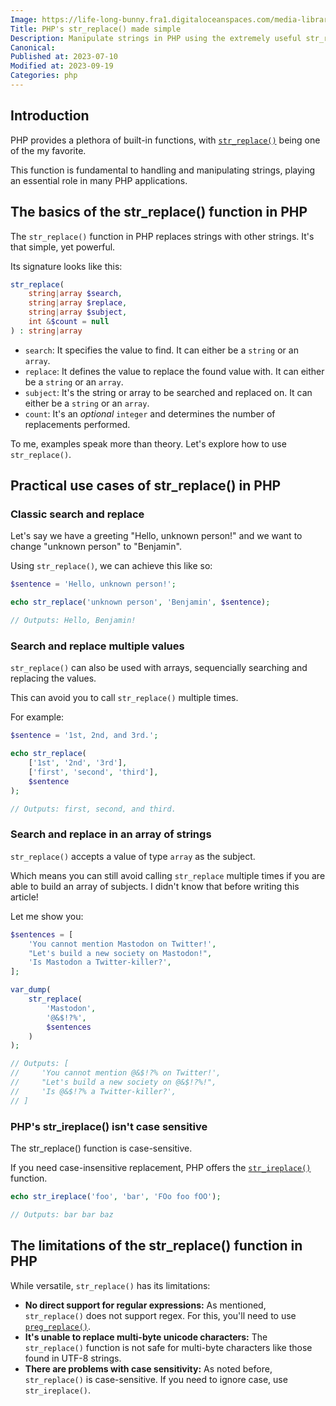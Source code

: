 ```yaml
---
Image: https://life-long-bunny.fra1.digitaloceanspaces.com/media-library/production/44/pizza-driven-development_k09obn.png
Title: PHP's str_replace() made simple
Description: Manipulate strings in PHP using the extremely useful str_replace() function.
Canonical: 
Published at: 2023-07-10
Modified at: 2023-09-19
Categories: php
---
```


## Introduction

PHP provides a plethora of built-in functions, with [`str_replace()`](https://www.php.net/str_replace) being one of the my favorite.

This function is fundamental to handling and manipulating strings, playing an essential role in many PHP applications.

## The basics of the str_replace() function in PHP

The `str_replace()` function in PHP replaces strings with other strings. It's that simple, yet powerful.

Its signature looks like this:

```php
str_replace(
    string|array $search,
    string|array $replace, 
    string|array $subject, 
    int &$count = null
) : string|array
```

- `search`: It specifies the value to find. It can either be a `string` or an `array`.
- `replace`: It defines the value to replace the found value with. It can either be a `string` or an `array`.
- `subject`: It's the string or array to be searched and replaced on. It can either be a `string` or an `array`.
- `count`: It's an *optional* `integer` and determines the number of replacements performed.

To me, examples speak more than theory. Let's explore how to use `str_replace()`.

## Practical use cases of str_replace() in PHP

### Classic search and replace

Let's say we have a greeting "Hello, unknown person!" and we want to change "unknown person" to "Benjamin".

Using `str_replace()`, we can achieve this like so:

```php
$sentence = 'Hello, unknown person!';

echo str_replace('unknown person', 'Benjamin', $sentence);

// Outputs: Hello, Benjamin!
```

### Search and replace multiple values

`str_replace()` can also be used with arrays, sequencially searching and replacing the values.

This can avoid you to call `str_replace()` multiple times.

For example:

```php
$sentence = '1st, 2nd, and 3rd.';

echo str_replace(
    ['1st', '2nd', '3rd'], 
    ['first', 'second', 'third'], 
    $sentence
);

// Outputs: first, second, and third.
```

### Search and replace in an array of strings

`str_replace()` accepts a value of type `array` as the subject.

Which means you can still avoid calling `str_replace` multiple times if you are able to build an array of subjects. I didn't know that before writing this article!

Let me show you:

```php
$sentences = [
    'You cannot mention Mastodon on Twitter!',
    "Let's build a new society on Mastodon!",
    'Is Mastodon a Twitter-killer?',
];

var_dump(
    str_replace(
        'Mastodon', 
        '@&$!?%', 
        $sentences
    )
);

// Outputs: [
//     'You cannot mention @&$!?% on Twitter!',
//     "Let's build a new society on @&$!?%!",
//     'Is @&$!?% a Twitter-killer?',
// ]
```

### PHP's str_ireplace() isn't case sensitive

The str_replace() function is case-sensitive.

If you need case-insensitive replacement, PHP offers the [`str_ireplace()`](https://php.net/str_ireplace) function.

```php
echo str_ireplace('foo', 'bar', 'FOo foo fOO');

// Outputs: bar bar baz
```

## The limitations of the str_replace() function in PHP

While versatile, `str_replace()` has its limitations:
- **No direct support for regular expressions:** As mentioned, `str_replace()` does not support regex. For this, you'll need to use [`preg_replace()`](https://www.php.net/preg_replace).
- **It's unable to replace multi-byte unicode characters:** The `str_replace()` function is not safe for multi-byte characters like those found in UTF-8 strings.
- **There are problems with case sensitivity:** As noted before, `str_replace()` is case-sensitive. If you need to ignore case, use `str_ireplace()`.
